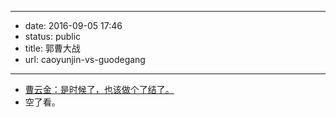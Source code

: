- --
- date: 2016-09-05 17:46
- status: public
- title: 郭曹大战
- url: caoyunjin-vs-guodegang
- --
- [曹云金：是时候了，也该做个了结了。](http://weibo.com/ttarticle/p/show?id=2309404016334328459355)
- 空了看。
